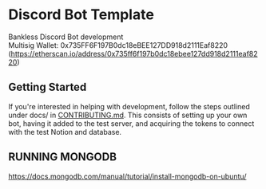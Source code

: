 # Discord Bot Template
Bankless Discord Bot development<br>
Multisig Wallet: 0x735FF6F197B0dc18eBEE127DD918d2111Eaf8220 (https://etherscan.io/address/0x735ff6f197b0dc18ebee127dd918d2111eaf8220)

## Getting Started

If you're interested in helping with development, follow the steps outlined under docs/
in [CONTRIBUTING.md](docs/CONTRIBUTING.md). This consists of setting up your own bot, having it added
to the test server, and acquiring the tokens to connect with the test Notion
and database.

## RUNNING MONGODB
https://docs.mongodb.com/manual/tutorial/install-mongodb-on-ubuntu/
